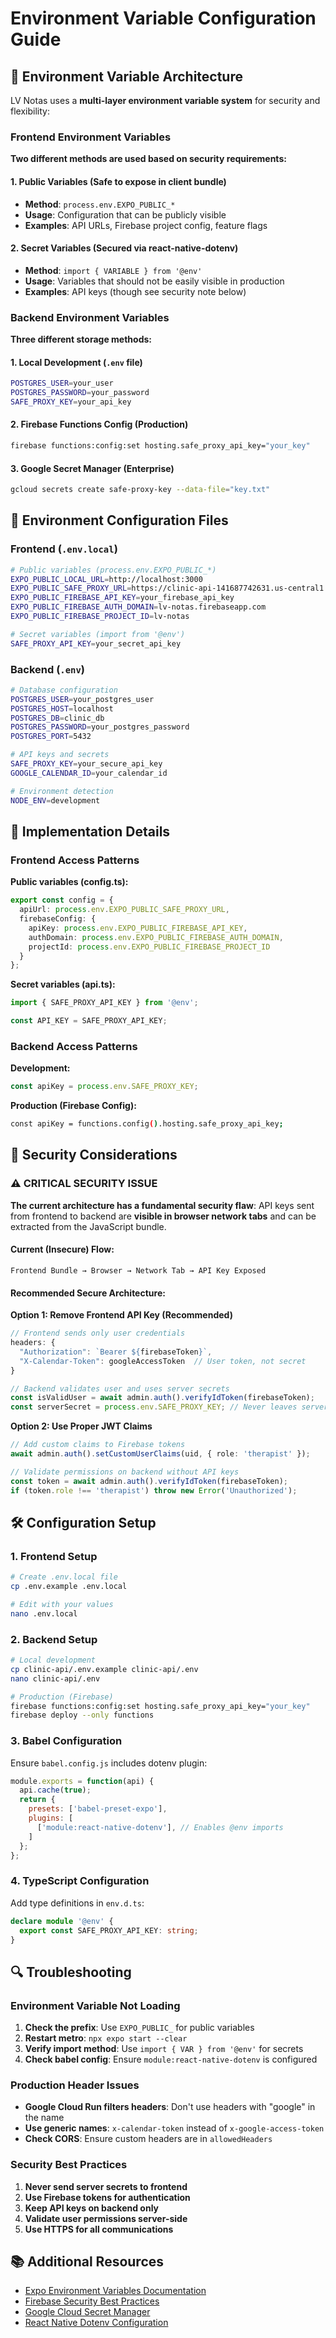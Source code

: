 # Environment Variable Configuration Guide

## 🔐 Environment Variable Architecture

LV Notas uses a **multi-layer environment variable system** for security and flexibility:

### Frontend Environment Variables

**Two different methods are used based on security requirements:**

#### 1. **Public Variables** (Safe to expose in client bundle)
- **Method**: `process.env.EXPO_PUBLIC_*` 
- **Usage**: Configuration that can be publicly visible
- **Examples**: API URLs, Firebase project config, feature flags

#### 2. **Secret Variables** (Secured via react-native-dotenv)
- **Method**: `import { VARIABLE } from '@env'`
- **Usage**: Variables that should not be easily visible in production
- **Examples**: API keys (though see security note below)

### Backend Environment Variables

**Three different storage methods:**

#### 1. **Local Development** (`.env` file)
```bash
POSTGRES_USER=your_user
POSTGRES_PASSWORD=your_password
SAFE_PROXY_KEY=your_api_key
```

#### 2. **Firebase Functions Config** (Production)
```bash
firebase functions:config:set hosting.safe_proxy_api_key="your_key"
```

#### 3. **Google Secret Manager** (Enterprise)
```bash
gcloud secrets create safe-proxy-key --data-file="key.txt"
```

## 📁 Environment Configuration Files

### Frontend (`.env.local`)
```bash
# Public variables (process.env.EXPO_PUBLIC_*)
EXPO_PUBLIC_LOCAL_URL=http://localhost:3000
EXPO_PUBLIC_SAFE_PROXY_URL=https://clinic-api-141687742631.us-central1.run.app
EXPO_PUBLIC_FIREBASE_API_KEY=your_firebase_api_key
EXPO_PUBLIC_FIREBASE_AUTH_DOMAIN=lv-notas.firebaseapp.com
EXPO_PUBLIC_FIREBASE_PROJECT_ID=lv-notas

# Secret variables (import from '@env')
SAFE_PROXY_API_KEY=your_secret_api_key
```

### Backend (`.env`)
```bash
# Database configuration
POSTGRES_USER=your_postgres_user
POSTGRES_HOST=localhost
POSTGRES_DB=clinic_db
POSTGRES_PASSWORD=your_postgres_password
POSTGRES_PORT=5432

# API keys and secrets
SAFE_PROXY_KEY=your_secure_api_key
GOOGLE_CALENDAR_ID=your_calendar_id

# Environment detection
NODE_ENV=development
```

## 🔧 Implementation Details

### Frontend Access Patterns

**Public variables (config.ts):**
```typescript
export const config = {
  apiUrl: process.env.EXPO_PUBLIC_SAFE_PROXY_URL,
  firebaseConfig: {
    apiKey: process.env.EXPO_PUBLIC_FIREBASE_API_KEY,
    authDomain: process.env.EXPO_PUBLIC_FIREBASE_AUTH_DOMAIN,
    projectId: process.env.EXPO_PUBLIC_FIREBASE_PROJECT_ID
  }
};
```

**Secret variables (api.ts):**
```typescript
import { SAFE_PROXY_API_KEY } from '@env';

const API_KEY = SAFE_PROXY_API_KEY;
```

### Backend Access Patterns

**Development:**
```typescript
const apiKey = process.env.SAFE_PROXY_KEY;
```

**Production (Firebase Config):**
```bash
const apiKey = functions.config().hosting.safe_proxy_api_key;
```

## 🚨 Security Considerations

### ⚠️ **CRITICAL SECURITY ISSUE**

**The current architecture has a fundamental security flaw**: API keys sent from frontend to backend are **visible in browser network tabs** and can be extracted from the JavaScript bundle.

#### Current (Insecure) Flow:
```
Frontend Bundle → Browser → Network Tab → API Key Exposed
```

#### Recommended Secure Architecture:

**Option 1: Remove Frontend API Key (Recommended)**
```typescript
// Frontend sends only user credentials
headers: {
  "Authorization": `Bearer ${firebaseToken}`,
  "X-Calendar-Token": googleAccessToken  // User token, not secret
}

// Backend validates user and uses server secrets
const isValidUser = await admin.auth().verifyIdToken(firebaseToken);
const serverSecret = process.env.SAFE_PROXY_KEY; // Never leaves server
```

**Option 2: Use Proper JWT Claims**
```typescript
// Add custom claims to Firebase tokens
await admin.auth().setCustomUserClaims(uid, { role: 'therapist' });

// Validate permissions on backend without API keys
const token = await admin.auth().verifyIdToken(firebaseToken);
if (token.role !== 'therapist') throw new Error('Unauthorized');
```

## 🛠️ Configuration Setup

### 1. Frontend Setup
```bash
# Create .env.local file
cp .env.example .env.local

# Edit with your values
nano .env.local
```

### 2. Backend Setup
```bash
# Local development
cp clinic-api/.env.example clinic-api/.env
nano clinic-api/.env

# Production (Firebase)
firebase functions:config:set hosting.safe_proxy_api_key="your_key"
firebase deploy --only functions
```

### 3. Babel Configuration
Ensure `babel.config.js` includes dotenv plugin:
```javascript
module.exports = function(api) {
  api.cache(true);
  return {
    presets: ['babel-preset-expo'],
    plugins: [
      ['module:react-native-dotenv'], // Enables @env imports
    ]
  };
};
```

### 4. TypeScript Configuration
Add type definitions in `env.d.ts`:
```typescript
declare module '@env' {
  export const SAFE_PROXY_API_KEY: string;
}
```

## 🔍 Troubleshooting

### Environment Variable Not Loading
1. **Check the prefix**: Use `EXPO_PUBLIC_` for public variables
2. **Restart metro**: `npx expo start --clear`
3. **Verify import method**: Use `import { VAR } from '@env'` for secrets
4. **Check babel config**: Ensure `module:react-native-dotenv` is configured

### Production Header Issues
- **Google Cloud Run filters headers**: Don't use headers with "google" in the name
- **Use generic names**: `x-calendar-token` instead of `x-google-access-token`
- **Check CORS**: Ensure custom headers are in `allowedHeaders`

### Security Best Practices
1. **Never send server secrets to frontend**
2. **Use Firebase tokens for authentication**
3. **Keep API keys on backend only**
4. **Validate user permissions server-side**
5. **Use HTTPS for all communications**

## 📚 Additional Resources

- [Expo Environment Variables Documentation](https://docs.expo.dev/guides/environment-variables/)
- [Firebase Security Best Practices](https://firebase.google.com/docs/rules/security)
- [Google Cloud Secret Manager](https://cloud.google.com/secret-manager/docs)
- [React Native Dotenv Configuration](https://github.com/goatandsheep/react-native-dotenv)